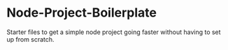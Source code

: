 # Node-Project-Boilerplate
Starter files to get a simple node project going faster without having to set up from scratch. 
